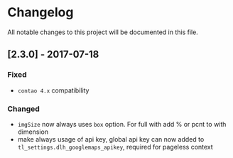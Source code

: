 # Changelog
All notable changes to this project will be documented in this file.

## [2.3.0] - 2017-07-18

### Fixed
- `contao 4.x` compatibility
 
### Changed

- `imgSize` now always uses `box` option. For full with add % or pcnt to with dimension
- make always usage of api key, global api key can now added to `tl_settings.dlh_googlemaps_apikey`, required for pageless context

